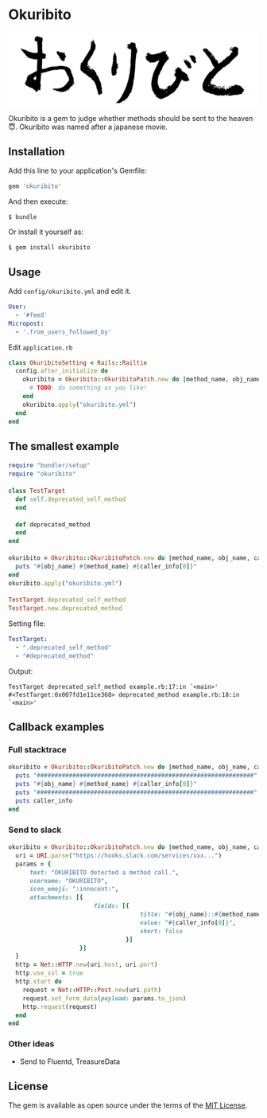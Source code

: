 # Okuribito

![okuribito](okuribito_logo.png)

Okuribito is a gem to judge whether methods should be sent to the heaven :innocent:.
Okuribito was named after a japanese movie.

## Installation

Add this line to your application's Gemfile:

```ruby
gem 'okuribito'
```

And then execute:

    $ bundle

Or install it yourself as:

    $ gem install okuribito

## Usage

Add `config/okuribito.yml` and edit it.

```yml
User:
  - '#feed'
Micropost:
  - '.from_users_followed_by'
```

Edit `application.rb`

```ruby
class OkuribitoSetting < Rails::Railtie
  config.after_initialize do
    okuribito = Okuribito::OkuribitoPatch.new do |method_name, obj_name, caller_info|
      # TODO: do something as you like!
    end
    okuribito.apply("okuribito.yml")
  end
end
```

## The smallest example

```ruby
require "bundler/setup"
require "okuribito"

class TestTarget
  def self.deprecated_self_method
  end

  def deprecated_method
  end
end

okuribito = Okuribito::OkuribitoPatch.new do |method_name, obj_name, caller_info|
  puts "#{obj_name} #{method_name} #{caller_info[0]}"
end
okuribito.apply("okuribito.yml")

TestTarget.deprecated_self_method
TestTarget.new.deprecated_method
```

Setting file:

```okuribito.yml
TestTarget:
  - ".deprecated_self_method"
  - "#deprecated_method"

```

Output:

```output
TestTarget deprecated_self_method example.rb:17:in `<main>'
#<TestTarget:0x007fd1e11ce368> deprecated_method example.rb:18:in `<main>'
```

## Callback examples

### Full stacktrace

```ruby
okuribito = Okuribito::OkuribitoPatch.new do |method_name, obj_name, caller_info|
  puts "#############################################################"
  puts "#{obj_name} #{method_name} #{caller_info[0]}"
  puts "#############################################################"
  puts caller_info
end
```

### Send to slack

```ruby
okuribito = Okuribito::OkuribitoPatch.new do |method_name, obj_name, caller_info|
  uri = URI.parse("https://hooks.slack.com/services/xxx...")
  params = {
      text: "OKURIBITO detected a method call.",
      username: "OKURIBITO",
      icon_emoji: ":innocent:",
      attachments: [{
                        fields: [{
                                     title: "#{obj_name}::#{method_name}",
                                     value: "#{caller_info[0]}",
                                     short: false
                                 }]
                    }]
  }
  http = Net::HTTP.new(uri.host, uri.port)
  http.use_ssl = true
  http.start do
    request = Net::HTTP::Post.new(uri.path)
    request.set_form_data(payload: params.to_json)
    http.request(request)
  end
end
```

### Other ideas
- Send to Fluentd, TreasureData

## License

The gem is available as open source under the terms of the [MIT License](http://opensource.org/licenses/MIT).

